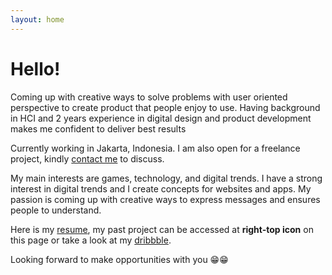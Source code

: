 ```yaml
---
layout: home
---
```

# Hello!

Coming up with creative ways to solve problems with user oriented perspective to create product that people enjoy to use. Having background in HCI and 2 years experience in digital design and product development makes me confident to deliver best results

Currently working in Jakarta, Indonesia. I am also open for a freelance project, kindly [contact me](mailto:aridantang@gmail.com) to discuss.

My main interests are games, technology, and digital trends. I have a strong interest in digital trends and I create concepts for websites and apps. My passion is coming up with creative ways to express messages and ensures people to understand.

Here is my [resume](https://i.imgur.com/7jJq61V.jpg), my past project can be accessed at **right-top icon** on this page or take a look at my [dribbble](https://dribbble.com/aridantang).

Looking forward to make opportunities with you 😁😁
